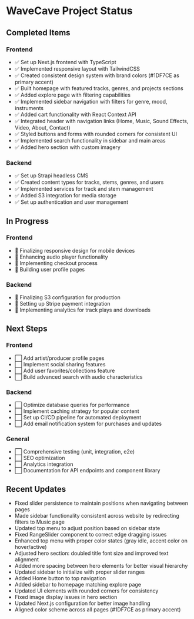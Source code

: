 # WaveCave Project Status

## Completed Items

### Frontend
- ✅ Set up Next.js frontend with TypeScript
- ✅ Implemented responsive layout with TailwindCSS
- ✅ Created consistent design system with brand colors (#1DF7CE as primary accent)
- ✅ Built homepage with featured tracks, genres, and projects sections
- ✅ Added explore page with filtering capabilities
- ✅ Implemented sidebar navigation with filters for genre, mood, instruments
- ✅ Added cart functionality with React Context API
- ✅ Integrated header with navigation links (Home, Music, Sound Effects, Video, About, Contact)
- ✅ Styled buttons and forms with rounded corners for consistent UI
- ✅ Implemented search functionality in sidebar and main areas
- ✅ Added hero section with custom imagery

### Backend
- ✅ Set up Strapi headless CMS
- ✅ Created content types for tracks, stems, genres, and users
- ✅ Implemented services for track and stem management
- ✅ Added S3 integration for media storage
- ✅ Set up authentication and user management

## In Progress

### Frontend
- 🔄 Finalizing responsive design for mobile devices
- 🔄 Enhancing audio player functionality
- 🔄 Implementing checkout process
- 🔄 Building user profile pages

### Backend
- 🔄 Finalizing S3 configuration for production
- 🔄 Setting up Stripe payment integration
- 🔄 Implementing analytics for track plays and downloads

## Next Steps

### Frontend
- ⬜ Add artist/producer profile pages
- ⬜ Implement social sharing features
- ⬜ Add user favorites/collections feature
- ⬜ Build advanced search with audio characteristics

### Backend
- ⬜ Optimize database queries for performance
- ⬜ Implement caching strategy for popular content
- ⬜ Set up CI/CD pipeline for automated deployment
- ⬜ Add email notification system for purchases and updates

### General
- ⬜ Comprehensive testing (unit, integration, e2e)
- ⬜ SEO optimization
- ⬜ Analytics integration
- ⬜ Documentation for API endpoints and component library

## Recent Updates
- Fixed slider persistence to maintain positions when navigating between pages
- Made sidebar functionality consistent across website by redirecting filters to Music page
- Updated top menu to adjust position based on sidebar state
- Fixed RangeSlider component to correct edge dragging issues
- Enhanced top menu with proper color states (gray idle, accent color on hover/active)
- Adjusted hero section: doubled title font size and improved text alignment
- Added more spacing between hero elements for better visual hierarchy
- Updated sidebar to initialize with proper slider ranges
- Added Home button to top navigation
- Added sidebar to homepage matching explore page
- Updated UI elements with rounded corners for consistency
- Fixed image display issues in hero section
- Updated Next.js configuration for better image handling
- Aligned color scheme across all pages (#1DF7CE as primary accent) 